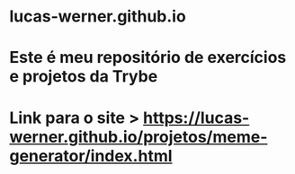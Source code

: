 # lucas-werner.github.io

<h1> Este é meu repositório de exercícios e projetos da Trybe <h1>

Link para o site > https://lucas-werner.github.io/projetos/meme-generator/index.html

